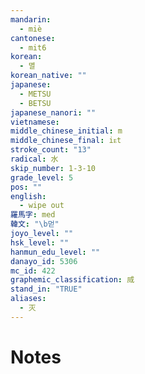 ```yaml
---
mandarin:
  - miè
cantonese:
  - mit6
korean:
  - 멸
korean_native: ""
japanese:
  - METSU
  - BETSU
japanese_nanori: ""
vietnamese:
middle_chinese_initial: m
middle_chinese_final: iᴇt
stroke_count: "13"
radical: 水
skip_number: 1-3-10
grade_level: 5
pos: ""
english:
  - wipe out
羅馬字: med
韓文: "\b먿"
joyo_level: ""
hsk_level: ""
hanmun_edu_level: ""
danayo_id: 5306
mc_id: 422
graphemic_classification: 烕
stand_in: "TRUE"
aliases:
  - 灭
---
```


# Notes
